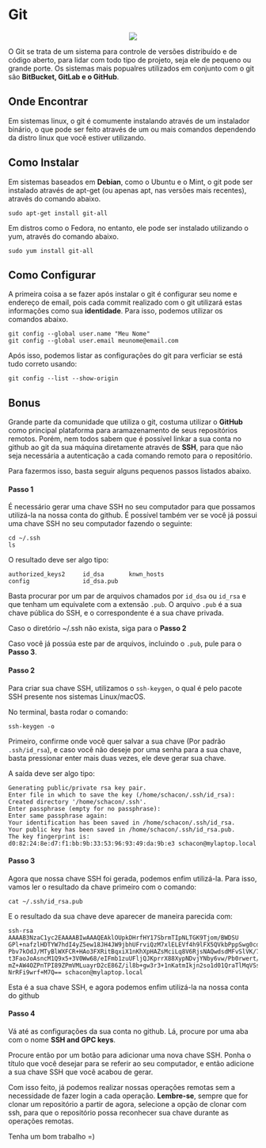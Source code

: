 # Git

<div style="text-align:center"><img src="https://git-scm.com/images/logo@2x.png" /></div>

O Git se trata de um sistema para controle de versões distribuído e de código aberto, para lidar com todo tipo de projeto, seja ele de pequeno ou grande porte. Os sistemas mais popualres utilizados em conjunto com o git são **BitBucket, GitLab e o GitHub**.

## Onde Encontrar

Em sistemas linux, o git é comumente instalando através de um instalador binário, o que pode ser feito através de um ou mais comandos dependendo da distro linux que você estiver utilizando.

## Como Instalar

Em sistemas baseados em **Debian**, como o Ubuntu e o Mint, o git pode ser instalado através de apt-get (ou apenas apt, nas versões mais recentes), através do comando abaixo.

```
sudo apt-get install git-all
```

Em distros como o Fedora, no entanto, ele pode ser instalado utilizando o yum, através do comando abaixo.

```
sudo yum install git-all
```

## Como Configurar

A primeira coisa a se fazer após instalar o git é configurar seu nome e endereço de email, pois cada commit realizado com o git utilizará estas informações como sua **identidade**. Para isso, podemos utilizar os comandos abaixo.

```
git config --global user.name "Meu Nome"
git config --global user.email meunome@email.com
```

Após isso, podemos listar as configurações do git para verficiar se está tudo correto usando:

```
git config --list --show-origin
```

## Bonus

Grande parte da comunidade que utiliza o git, costuma utilizar o **GitHub** como principal plataforma para aramazenamento de seus repositórios remotos. Porém, nem todos sabem que é possível linkar a sua conta no github ao git da sua máquina diretamente através de **SSH**, para que não seja necessária a autenticação a cada comando remoto para o repositório.

Para fazermos isso, basta seguir alguns pequenos passos listados abaixo.

#### Passo 1

É necessário gerar uma chave SSH no seu computador para que possamos utilizá-la na nossa conta do github. É possível também ver se você já possui uma chave SSH no seu computador fazendo o seguinte:

```
cd ~/.ssh
ls
```

O resultado deve ser algo tipo:

```
authorized_keys2     id_dsa       knwn_hosts
config               id_dsa.pub
```

Basta procurar por um par de arquivos chamados por `id_dsa` ou `id_rsa` e que tenham um equivalete com a extensão `.pub`. O arquivo `.pub` é a sua chave pública do SSH, e o correspondente é a sua chave privada.

Caso o diretório ~/.ssh não exista, siga para o **Passo 2**

Caso você já possúa este par de arquivos, incluindo o `.pub`, pule para o **Passo 3**.

#### Passo 2

Para criar sua chave SSH, utilizamos o `ssh-keygen`, o qual é pelo pacote SSH presente nos sistemas Linux/macOS.

No terminal, basta rodar o comando:

```
ssh-keygen -o
```

Primeiro, confirme onde você quer salvar a sua chave (Por padrão `.ssh/id_rsa`), e caso você não deseje por uma senha para a sua chave, basta pressionar enter mais duas vezes, ele deve gerar sua chave.

A saída deve ser algo tipo:

```
Generating public/private rsa key pair.
Enter file in which to save the key (/home/schacon/.ssh/id_rsa):
Created directory '/home/schacon/.ssh'.
Enter passphrase (empty for no passphrase):
Enter same passphrase again:
Your identification has been saved in /home/schacon/.ssh/id_rsa.
Your public key has been saved in /home/schacon/.ssh/id_rsa.pub.
The key fingerprint is:
d0:82:24:8e:d7:f1:bb:9b:33:53:96:93:49:da:9b:e3 schacon@mylaptop.local
```

#### Passo 3

Agora que nossa chave SSH foi gerada, podemos enfim utilizá-la. Para isso, vamos ler o resultado da chave primeiro com o comando:

```
cat ~/.ssh/id_rsa.pub
```

E o resultado da sua chave deve aparecer de maneira parecida com:

```
ssh-rsa AAAAB3NzaC1yc2EAAAABIwAAAQEAklOUpkDHrfHY17SbrmTIpNLTGK9Tjom/BWDSU
GPl+nafzlHDTYW7hdI4yZ5ew18JH4JW9jbhUFrviQzM7xlELEVf4h9lFX5QVkbPppSwg0cda3
Pbv7kOdJ/MTyBlWXFCR+HAo3FXRitBqxiX1nKhXpHAZsMciLq8V6RjsNAQwdsdMFvSlVK/7XA
t3FaoJoAsncM1Q9x5+3V0Ww68/eIFmb1zuUFljQJKprrX88XypNDvjYNby6vw/Pb0rwert/En
mZ+AW4OZPnTPI89ZPmVMLuayrD2cE86Z/il8b+gw3r3+1nKatmIkjn2so1d01QraTlMqVSsbx
NrRFi9wrf+M7Q== schacon@mylaptop.local
```

Esta é a sua chave SSH, e agora podemos enfim utilizá-la na nossa conta do github

#### Passo 4

Vá até as configurações da sua conta no github. Lá, procure por uma aba com o nome **SSH and GPC keys**.

Procure então por um botão para adicionar uma nova chave SSH. Ponha o título que você desejar para se referir ao seu computador, e então adicione a sua chave SSH que você acabou de gerar.

Com isso feito, já podemos realizar nossas operações remotas sem a necessidade de fazer login a cada operação. **Lembre-se**, sempre que for clonar um repositório a partir de agora, selecione a opção de clonar com ssh, para que o repositório possa reconhecer sua chave durante as operações remotas.

Tenha um bom trabalho =)
